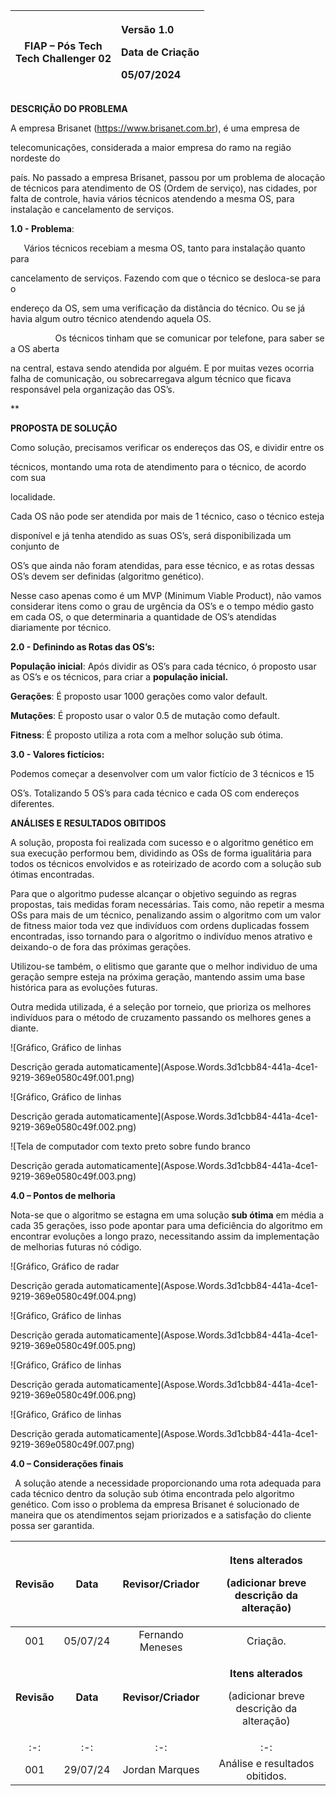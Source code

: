 

|<p></p><p>FIAP – Pós Tech<br>Tech Challenger 02</p>|<p></p><p>Versão 1.0</p><p>Data de Criação</p><p>05/07/2024</p><p></p>|
| :-: | :- |


**DESCRIÇÃO DO PROBLEMA**

A empresa Brisanet (https://www.brisanet.com.br), é uma empresa de 

telecomunicações, considerada a maior empresa do ramo na região nordeste do 

país. No passado a empresa Brisanet, passou por um problema de alocação de técnicos para atendimento de OS (Ordem de serviço), nas cidades, por falta de controle, havia vários técnicos atendendo a mesma OS, para instalação e cancelamento de serviços.

**1.0 - Problema**:

`	`Vários técnicos recebiam a mesma OS, tanto para instalação quanto para 

cancelamento de serviços. Fazendo com que o técnico se desloca-se para o 

endereço da OS, sem uma verificação da distância do técnico. Ou se já havia algum outro técnico atendendo aquela OS.

`          `Os técnicos tinham que se comunicar por telefone, para saber se a OS aberta

na central, estava sendo atendida por alguém. E por muitas vezes ocorria falha de comunicação, ou sobrecarregava algum técnico que ficava responsável pela organização das OS’s.


**

**PROPOSTA DE SOLUÇÃO**

Como solução, precisamos verificar os endereços das OS, e dividir entre os 

técnicos, montando uma rota de atendimento para o técnico, de acordo com sua 

localidade.

Cada OS não pode ser atendida por mais de 1 técnico, caso o técnico esteja 

disponível e já tenha atendido as suas OS’s, será disponibilizada um conjunto de  

OS’s que ainda não foram atendidas, para esse técnico, e as rotas dessas OS’s devem ser definidas (algoritmo genético). 

Nesse caso apenas como é um MVP (Minimum Viable Product), não vamos considerar itens como o grau de urgência da OS’s e o tempo médio gasto em cada OS, o que determinaria a quantidade de OS’s atendidas diariamente por técnico.

**2.0 - Definindo as Rotas das OS’s:**

**População inicial**: Após dividir as OS’s para cada técnico, ó proposto usar as OS’s e os técnicos, para criar a **população inicial.**

**Gerações**: É proposto usar 1000 gerações como valor default.

**Mutações**: É proposto usar o valor 0.5 de mutação como default.

**Fitness**: É proposto utiliza a rota com a melhor solução sub ótima.

**3.0 - Valores fictícios:**

Podemos começar a desenvolver com um valor fictício de 3 técnicos e 15 

OS’s. Totalizando 5 OS’s para cada técnico e cada OS com endereços diferentes.






**ANÁLISES E RESULTADOS OBITIDOS**

A solução, proposta foi realizada com sucesso e o algoritmo genético em sua execução performou bem, dividindo as OSs de forma igualitária para todos os técnicos envolvidos e as roteirizado de acordo com a solução sub ótimas encontradas.

Para que o algoritmo pudesse alcançar o objetivo seguindo as regras propostas, tais medidas foram necessárias. Tais como, não repetir a mesma OSs para mais de um técnico, penalizando assim o algoritmo com um valor de fitness maior toda vez que indivíduos com ordens duplicadas fossem encontradas, isso tornando para o algoritmo o indivíduo menos atrativo e deixando-o de fora das próximas gerações.

Utilizou-se também, o elitismo que garante que o melhor individuo de uma geração sempre esteja na próxima geração, mantendo assim uma base histórica para as evoluções futuras.

Outra medida utilizada, é a seleção por torneio, que prioriza os melhores indivíduos para o método de cruzamento passando os melhores genes a diante.


![Gráfico, Gráfico de linhas

Descrição gerada automaticamente](Aspose.Words.3d1cbb84-441a-4ce1-9219-369e0580c49f.001.png)


![Gráfico, Gráfico de linhas

Descrição gerada automaticamente](Aspose.Words.3d1cbb84-441a-4ce1-9219-369e0580c49f.002.png)

![Tela de computador com texto preto sobre fundo branco

Descrição gerada automaticamente](Aspose.Words.3d1cbb84-441a-4ce1-9219-369e0580c49f.003.png)








**4.0 – Pontos de melhoria**

Nota-se que o algoritmo se estagna em uma solução **sub ótima** em média a cada 35 gerações, isso pode apontar para uma deficiência do algoritmo em encontrar evoluções a longo prazo, necessitando assim da implementação de melhorias futuras nó código.

![Gráfico, Gráfico de radar

Descrição gerada automaticamente](Aspose.Words.3d1cbb84-441a-4ce1-9219-369e0580c49f.004.png)


![Gráfico, Gráfico de linhas

Descrição gerada automaticamente](Aspose.Words.3d1cbb84-441a-4ce1-9219-369e0580c49f.005.png)



![Gráfico, Gráfico de linhas

Descrição gerada automaticamente](Aspose.Words.3d1cbb84-441a-4ce1-9219-369e0580c49f.006.png)



![Gráfico, Gráfico de linhas

Descrição gerada automaticamente](Aspose.Words.3d1cbb84-441a-4ce1-9219-369e0580c49f.007.png)

**4.0 – Considerações finais**

` `A solução atende a necessidade proporcionando uma rota adequada para cada técnico dentro da solução sub ótima encontrada pelo algoritmo genético. Com isso o problema da empresa Brisanet é solucionado de maneira que os atendimentos sejam priorizados e a satisfação do cliente possa ser garantida.


|**Revisão**|**Data**|**Revisor/Criador**|<p>**Itens alterados**</p><p>(adicionar breve descrição da alteração)</p>|
| :-: | :-: | :-: | :-: |
|001|05/07/24|Fernando Meneses|Criação.|
|**Revisão**|**Data**|**Revisor/Criador**|<p>**Itens alterados**</p><p>(adicionar breve descrição da alteração)</p>|
| :-: | :-: | :-: | :-: |
|001|29/07/24|Jordan Marques|Análise e resultados obitidos.|



